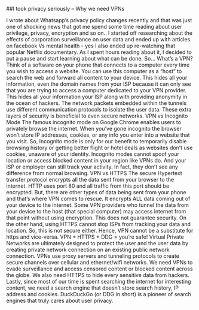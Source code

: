 ##I took privacy seriously – Why we need VPNs


I wrote about Whatsapp’s privacy policy changes recently and that was just one of shocking news that got me spend some time reading about user privilege, privacy, encryption and so on..
I started off researching about the effects of corporation surveillance on user data and ended up with articles on facebook Vs mental health - yes I also ended up re-watching that popular Netflix documentary. As I spent hours reading about it, I decided to put a pause and start learning about what can be done. 
So… What’s a VPN?
Think of a software on your phone that connects to a computer every time you wish to access a website. You can use this computer as a “host” to search the web and forward all content to your device. This hides all your information, even the domain names from your ISP because it can only see that you are trying to access a computer dedicated to your VPN provider. This hides all your information your ISP along with providing anonymity in the ocean of hackers. The network packets embedded within the tunnels use different communication protocols to isolate the user data. These extra layers of security is beneficial to even secure networks. 
VPN vs Incognito Mode
The famous incognito mode on Google Chrome enables users to privately browse the internet. When you’ve gone incognito the browser won’t store IP addresses, cookies, or any info you enter into a website that you visit. So, Incognito mode is only for our benefit to temporarily disable browsing history or getting better flight or hotel deals as websites don’t use cookies, unaware of your identity. Incognito modes cannot spoof your location or access blocked content in your region like VPNs do. And your ISP or employer can still track your activity. In fact, they don’t see any difference from normal browsing.
VPN vs HTTPS
The secure Hypertext transfer protocol encrypts all the data sent from your browser to the internet. HTTP uses port 80 and all traffic from this port should be encrypted. But, there are other types of data being sent from your phone and that’s where VPN comes to rescue. It encrypts ALL data coming out of your device to the internet. 
Some VPN providers who tunnel the data from your device to the host (that special computer) may access internet from that point without using encryption. This does not guarantee security. On the other hand, using HTTPS cannot stop ISPs from tracking your data and location. So, this is not secure either. Hence, VPN cannot be a substitute for https and vice-versa. 
VPN + HTTPS + DDG = you’re safe!
Virtual Private Networks are ultimately designed to protect the user and the user data by creating private network connection on an existing public network connection. VPNs use proxy servers and tunneling protocols to create secure channels over cellular and ethernet/wifi networks. We need VPNs to evade surveillance and access censored content or blocked content across the globe. We also need HTTPS to hide every sensitive data from hackers. Lastly, since most of our time is spent searching the internet for interesting content, we need a search engine that doesn’t store search history, IP address and cookies. DuckDuckGo (or DDG in short) is a pioneer of search engines that truly cares about user privacy. 

